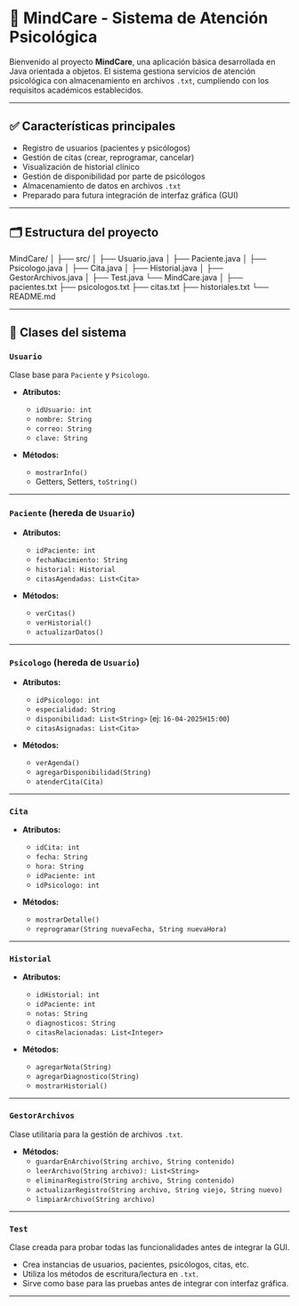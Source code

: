 # 🧠 MindCare - Sistema de Atención Psicológica

Bienvenido al proyecto **MindCare**, una aplicación básica desarrollada en Java orientada a objetos. El sistema gestiona servicios de atención psicológica con almacenamiento en archivos `.txt`, cumpliendo con los requisitos académicos establecidos.

---

## ✅ Características principales

- Registro de usuarios (pacientes y psicólogos)
- Gestión de citas (crear, reprogramar, cancelar)
- Visualización de historial clínico
- Gestión de disponibilidad por parte de psicólogos
- Almacenamiento de datos en archivos `.txt`
- Preparado para futura integración de interfaz gráfica (GUI)

---

## 🗂️ Estructura del proyecto
MindCare/ │ 
    ├── src/ │ 
        ├── Usuario.java │ 
        ├── Paciente.java │ 
        ├── Psicologo.java │ 
        ├── Cita.java │ 
        ├── Historial.java │ 
        ├── GestorArchivos.java │ 
        ├── Test.java 
        └── MindCare.java │ 
    ├── pacientes.txt 
    ├── psicologos.txt 
    ├── citas.txt 
    ├── historiales.txt 
    └── README.md


---

## 🧱 Clases del sistema

### `Usuario`
Clase base para `Paciente` y `Psicologo`.

- **Atributos:**
  - `idUsuario: int`
  - `nombre: String`
  - `correo: String`
  - `clave: String`

- **Métodos:**
  - `mostrarInfo()`
  - Getters, Setters, `toString()`

---

### `Paciente` (hereda de `Usuario`)

- **Atributos:**
  - `idPaciente: int`
  - `fechaNacimiento: String`
  - `historial: Historial`
  - `citasAgendadas: List<Cita>`

- **Métodos:**
  - `verCitas()`
  - `verHistorial()`
  - `actualizarDatos()`

---

### `Psicologo` (hereda de `Usuario`)

- **Atributos:**
  - `idPsicologo: int`
  - `especialidad: String`
  - `disponibilidad: List<String>` (ej: `16-04-2025H15:00`)
  - `citasAsignadas: List<Cita>`

- **Métodos:**
  - `verAgenda()`
  - `agregarDisponibilidad(String)`
  - `atenderCita(Cita)`

---

### `Cita`

- **Atributos:**
  - `idCita: int`
  - `fecha: String`
  - `hora: String`
  - `idPaciente: int`
  - `idPsicologo: int`

- **Métodos:**
  - `mostrarDetalle()`
  - `reprogramar(String nuevaFecha, String nuevaHora)`

---

### `Historial`

- **Atributos:**
  - `idHistorial: int`
  - `idPaciente: int`
  - `notas: String`
  - `diagnosticos: String`
  - `citasRelacionadas: List<Integer>`

- **Métodos:**
  - `agregarNota(String)`
  - `agregarDiagnostico(String)`
  - `mostrarHistorial()`

---

### `GestorArchivos`
Clase utilitaria para la gestión de archivos `.txt`.

- **Métodos:**
  - `guardarEnArchivo(String archivo, String contenido)`
  - `leerArchivo(String archivo): List<String>`
  - `eliminarRegistro(String archivo, String contenido)`
  - `actualizarRegistro(String archivo, String viejo, String nuevo)`
  - `limpiarArchivo(String archivo)`

---

### `Test`
Clase creada para probar todas las funcionalidades antes de integrar la GUI.

- Crea instancias de usuarios, pacientes, psicólogos, citas, etc.
- Utiliza los métodos de escritura/lectura en `.txt`.
- Sirve como base para las pruebas antes de integrar con interfaz gráfica.

---

